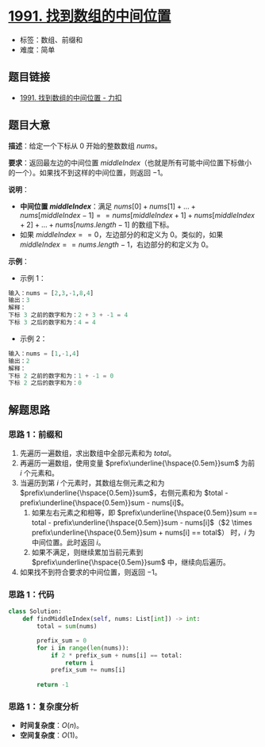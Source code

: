# [1991. 找到数组的中间位置](https://leetcode.cn/problems/find-the-middle-index-in-array/)

- 标签：数组、前缀和
- 难度：简单

## 题目链接

- [1991. 找到数组的中间位置 - 力扣](https://leetcode.cn/problems/find-the-middle-index-in-array/)

## 题目大意

**描述**：给定一个下标从 $0$ 开始的整数数组 $nums$。

**要求**：返回最左边的中间位置 $middleIndex$（也就是所有可能中间位置下标做小的一个）。如果找不到这样的中间位置，则返回 $-1$。

**说明**：

- **中间位置 $middleIndex$**：满足 $nums[0] + nums[1] + … + nums[middleIndex - 1] == nums[middleIndex + 1] + nums[middleIndex + 2] + … + nums[nums.length - 1]$ 的数组下标。
- 如果 $middleIndex == 0$，左边部分的和定义为 $0$。类似的，如果 $middleIndex == nums.length - 1$，右边部分的和定义为 $0$。

**示例**：

- 示例 1：

```python
输入：nums = [2,3,-1,8,4]
输出：3
解释：
下标 3 之前的数字和为：2 + 3 + -1 = 4
下标 3 之后的数字和为：4 = 4
```

- 示例 2：

```python
输入：nums = [1,-1,4]
输出：2
解释：
下标 2 之前的数字和为：1 + -1 = 0
下标 2 之后的数字和为：0
```

## 解题思路

### 思路 1：前缀和

1. 先遍历一遍数组，求出数组中全部元素和为 $total$。
2. 再遍历一遍数组，使用变量 $prefix\underline{\hspace{0.5em}}sum$ 为前 $i$ 个元素和。
3. 当遍历到第 $i$ 个元素时，其数组左侧元素之和为 $prefix\underline{\hspace{0.5em}}sum$，右侧元素和为 $total - prefix\underline{\hspace{0.5em}}sum - nums[i]$。
   1. 如果左右元素之和相等，即 $prefix\underline{\hspace{0.5em}}sum == total - prefix\underline{\hspace{0.5em}}sum - nums[i]$（$2 \times prefix\underline{\hspace{0.5em}}sum + nums[i] == total$） 时，$i$ 为中间位置。此时返回 $i$。
   2. 如果不满足，则继续累加当前元素到 $prefix\underline{\hspace{0.5em}}sum$ 中，继续向后遍历。
4. 如果找不到符合要求的中间位置，则返回 $-1$。

### 思路 1：代码

```python
class Solution:
    def findMiddleIndex(self, nums: List[int]) -> int:
        total = sum(nums)

        prefix_sum = 0
        for i in range(len(nums)):
            if 2 * prefix_sum + nums[i] == total:
                return i
            prefix_sum += nums[i]
        
        return -1
```

### 思路 1：复杂度分析

- **时间复杂度**：$O(n)$。
- **空间复杂度**：$O(1)$。


